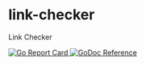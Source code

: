 # link-checker
Link Checker

<a href="https://goreportcard.com/report/github.com/miclle/link-checker" target="_blank">
  <img src="https://goreportcard.com/badge/github.com/miclle/link-checker" alt="Go Report Card">
</a>
<a href="http://godoc.org/github.com/miclle/link-checker" target="_blank">
  <img src="https://godoc.org/github.com/miclle/link-checker?status.svg" alt="GoDoc Reference">
</a>